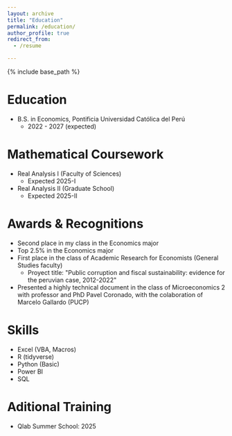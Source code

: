 ```yaml
---
layout: archive
title: "Education"
permalink: /education/
author_profile: true
redirect_from:
  - /resume

---
```



{% include base_path %}

Education
======
* B.S. in Economics, Pontificia Universidad Católica del Perú
  * 2022 - 2027 (expected)


Mathematical Coursework
======
* Real Analysis I (Faculty of Sciences)
  * Expected 2025-I
* Real Analysis II (Graduate School)
  * Expected 2025-II

Awards & Recognitions
======
* Second place in my class in the Economics major
* Top 2.5% in the Economics major
* First place in the class of Academic Research for Economists (General Studies faculty)
  * Proyect title: "Public corruption and fiscal sustainability: evidence for the peruvian case, 2012-2022" 
* Presented a highly technical document in the class of Microeconomics 2 with professor and PhD Pavel Coronado, with the colaboration of Marcelo Gallardo (PUCP)

Skills
======
* Excel (VBA, Macros)
* R (tidyverse)
* Python (Basic)
* Power BI 
* SQL

Aditional Training 
======
* Qlab Summer School: 2025







